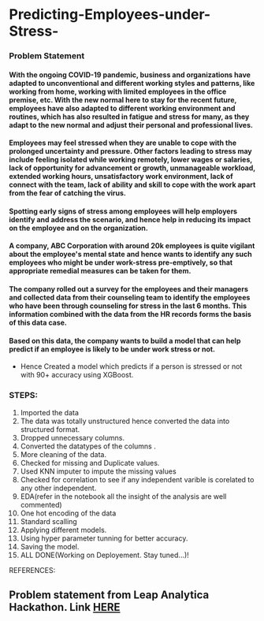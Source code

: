 # Predicting-Employees-under-Stress-

### Problem Statement
#### With the ongoing COVID-19 pandemic, business and organizations have adapted to unconventional and different working styles and patterns, like working from home, working with limited employees in the office premise, etc. With the new normal here to stay for the recent future, employees have also adapted to different working environment and routines, which has also resulted in fatigue and stress for many, as they adapt to the new normal and adjust their personal and professional lives. 

#### Employees may feel stressed when they are unable to cope with the prolonged uncertainty and pressure. Other factors leading to stress may include feeling isolated while working remotely, lower wages or salaries, lack of opportunity for advancement or growth, unmanageable workload, extended working hours, unsatisfactory work environment, lack of connect with the team, lack of ability and skill to cope with the work apart from the fear of catching the virus.

#### Spotting early signs of stress among employees will help employers identify and address the scenario, and hence help in reducing its impact on the employee and on the organization. 

#### A company, ABC Corporation with around 20k employees is quite vigilant about the employee's mental state and hence wants to identify any such employees who might be under work-stress pre-emptively, so that appropriate remedial measures can be taken for them.  

#### The company rolled out a survey for the employees and their managers and collected data from their counseling team to identify the employees who have been through counseling for stress in the last 6 months. This information combined with the data from the HR records forms the basis of this data case. 

#### Based on this data, the company wants to build a model that can help predict if an employee is likely to be under work stress or not. 

- Hence Created a model which predicts if a person is stressed or not with 90+ accuracy using XGBoost.
### STEPS:

1.  Imported the data
2.  The data was totally unstructured hence converted the data into structured format.
3.  Dropped unnecessary columns.
4.  Converted the datatypes of the columns .
5.  More cleaning of the data.
6.  Checked for missing and Duplicate values.
7.  Used KNN imputer to impute the missing values
8.  Checked for correlation to see if any independent varible is corelated to any other independent.
9.  EDA(refer in the notebook all the insight of the analysis are well commented)
10. One hot encoding of the data
11. Standard scalling 
12. Applying different models.
13. Using hyper parameter tunning for better accuracy.
14. Saving the model.
15. ALL DONE(Working on Deployement. Stay tuned...)!


REFERENCES:
## Problem statement from Leap Analytica Hackathon. Link [HERE](https://leapsapp.analyttica.com/hackathons/3)
